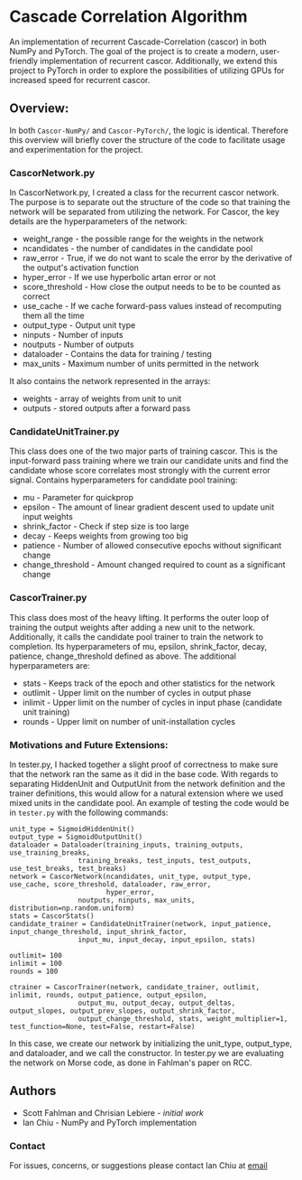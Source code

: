 # Cascade Correlation Algorithm

An implementation of recurrent Cascade-Correlation (cascor) in both NumPy and PyTorch. The goal of the project is to create a modern, user-friendly implementation of recurrent cascor. Additionally, we extend this project to PyTorch in order to explore the possibilities of utilizing GPUs for increased speed for recurrent cascor.

## Overview:
In both `Cascor-NumPy/` and `Cascor-PyTorch/`, the logic is identical. Therefore this overview will briefly cover the structure of the code to facilitate usage and experimentation for the project. 

### CascorNetwork.py
In CascorNetwork.py, I created a class for the recurrent cascor network. The purpose is to separate out the structure of the code so that training the network will be separated from utilizing the network. For Cascor, the key details are the hyperparameters of the network:
* weight_range - the possible range for the weights in the network
* ncandidates - the number of candidates in the candidate pool
* raw_error - True, if we do not want to scale the error by the derivative of the output's activation function
* hyper_error - If we use hyperbolic artan error or not
* score_threshold - How close the output needs to be to be counted as correct
* use_cache - If we cache forward-pass values instead of recomputing them all the time
* output_type - Output unit type
* ninputs - Number of inputs
* noutputs - Number of outputs
* dataloader - Contains the data for training / testing
* max_units - Maximum number of units permitted in the network

It also contains the network represented in the arrays:
* weights - array of weights from unit to unit
* outputs - stored outputs after a forward pass

### CandidateUnitTrainer.py
This class does one of the two major parts of training cascor. This is the input-forward pass training where we train our candidate units and find the candidate whose score correlates most strongly with the current error signal. Contains hyperparameters for candidate pool training:
* mu - Parameter for quickprop
* epsilon - The amount of linear gradient descent used to update unit input weights
* shrink_factor - Check if step size is too large
* decay - Keeps weights from growing too big
* patience - Number of allowed consecutive epochs without significant change
* change_threshold - Amount changed required to count as a significant change

### CascorTrainer.py
This class does most of the heavy lifting. It performs the outer loop of training the output weights after adding a new unit to the network. Additionally, it calls the candidate pool trainer to train the network to completion. Its hyperparameters of mu, epsilon, shrink_factor, decay, patience, change_threshold defined as above. The additional hyperparameters are:
* stats - Keeps track of the epoch and other statistics for the network
* outlimit - Upper limit on the number of cycles in output phase
* inlimit - Upper limit on the number of cycles in input phase (candidate unit training)
* rounds - Upper limit on number of unit-installation cycles


### Motivations and Future Extensions:
In tester.py, I hacked together a slight proof of correctness to make sure that the network ran the same as it did in the base code. With regards to separating HiddenUnit and OutputUnit from the network definition and the trainer definitions, this would allow for a natural extension where we used mixed units in the candidate pool. An example of testing the code would be in `tester.py` with the following commands:
```
unit_type = SigmoidHiddenUnit()
output_type = SigmoidOutputUnit()
dataloader = Dataloader(training_inputs, training_outputs, use_training_breaks,
                 training_breaks, test_inputs, test_outputs, use_test_breaks, test_breaks)
network = CascorNetwork(ncandidates, unit_type, output_type, use_cache, score_threshold, dataloader, raw_error,
                        hyper_error,
                 noutputs, ninputs, max_units, distribution=np.random.uniform)
stats = CascorStats()
candidate_trainer = CandidateUnitTrainer(network, input_patience, input_change_threshold, input_shrink_factor,
                 input_mu, input_decay, input_epsilon, stats)

outlimit= 100
inlimit = 100
rounds = 100

ctrainer = CascorTrainer(network, candidate_trainer, outlimit, inlimit, rounds, output_patience, output_epsilon,
                 output_mu, output_decay, output_deltas, output_slopes, output_prev_slopes, output_shrink_factor,
                 output_change_threshold, stats, weight_multiplier=1, test_function=None, test=False, restart=False)
``` 

In this case, we create our network by initializing the unit_type, output_type, and dataloader, and we call the constructor. In tester.py we are evaluating the network on Morse code, as done in Fahlman's paper on RCC.


## Authors
* Scott Fahlman and Chrisian Lebiere - *initial work*
* Ian Chiu - NumPy and PyTorch implementation 

### Contact
For issues, concerns, or suggestions please contact Ian Chiu at [email](mailto:ichiu@andrew.cmu.edu)

